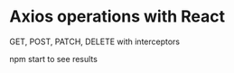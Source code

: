 # Axios operations with React

GET, POST, PATCH, DELETE with interceptors

npm start to see results
